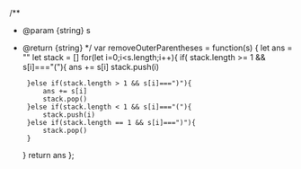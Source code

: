 /**
 * @param {string} s
 * @return {string}
 */
var removeOuterParentheses = function(s) {
    let ans = ""
    let stack = []
    for(let i=0;i<s.length;i++){
        if( stack.length >= 1  && s[i]==="("){
            ans += s[i]
            stack.push(i)

        }else if(stack.length > 1 && s[i]===")"){
            ans += s[i]
            stack.pop()
        }else if(stack.length < 1 && s[i]==="("){
            stack.push(i)
        }else if(stack.length == 1 && s[i]===")"){
            stack.pop()
        }
    }
    return ans
};
